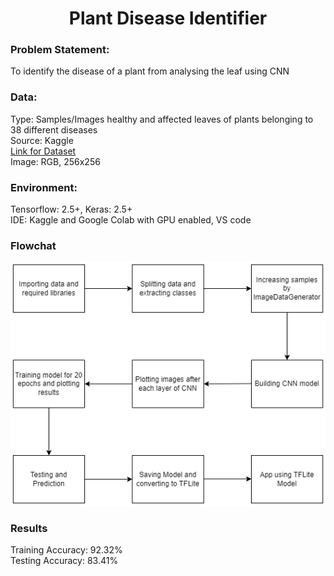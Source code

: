 <h1 align="center">Plant Disease Identifier</h1>

### Problem Statement: 
To identify the disease of a plant from analysing the leaf using CNN


### Data: 
Type: Samples/Images healthy and affected leaves of plants belonging to 38 different diseases  
Source: Kaggle  
[Link for Dataset](https://www.kaggle.com/vipoooool/new-plant-diseases-dataset )  
Image: RGB, 256x256

### Environment: 
Tensorflow: 2.5+, Keras: 2.5+  
IDE: Kaggle and Google Colab with GPU enabled, VS code  

### Flowchat
<div align="center">
<img src="flowchart.png" />
</div>

### Results
Training Accuracy: 92.32%  
Testing Accuracy: 83.41%
